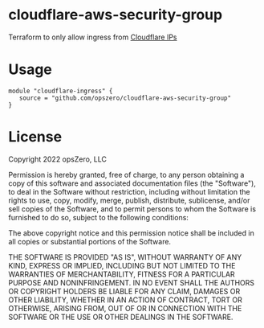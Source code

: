 # cloudflare-aws-security-group

Terraform to only allow ingress from [Cloudflare IPs](https://www.cloudflare.com/ips/)

# Usage

```
module "cloudflare-ingress" {
   source = "github.com/opszero/cloudflare-aws-security-group"
}

```

# License

Copyright 2022 opsZero, LLC

Permission is hereby granted, free of charge, to any person obtaining a copy of
this software and associated documentation files (the "Software"), to deal in
the Software without restriction, including without limitation the rights to
use, copy, modify, merge, publish, distribute, sublicense, and/or sell copies of
the Software, and to permit persons to whom the Software is furnished to do so,
subject to the following conditions:

The above copyright notice and this permission notice shall be included in all
copies or substantial portions of the Software.

THE SOFTWARE IS PROVIDED "AS IS", WITHOUT WARRANTY OF ANY KIND, EXPRESS OR
IMPLIED, INCLUDING BUT NOT LIMITED TO THE WARRANTIES OF MERCHANTABILITY, FITNESS
FOR A PARTICULAR PURPOSE AND NONINFRINGEMENT. IN NO EVENT SHALL THE AUTHORS OR
COPYRIGHT HOLDERS BE LIABLE FOR ANY CLAIM, DAMAGES OR OTHER LIABILITY, WHETHER
IN AN ACTION OF CONTRACT, TORT OR OTHERWISE, ARISING FROM, OUT OF OR IN
CONNECTION WITH THE SOFTWARE OR THE USE OR OTHER DEALINGS IN THE SOFTWARE.
